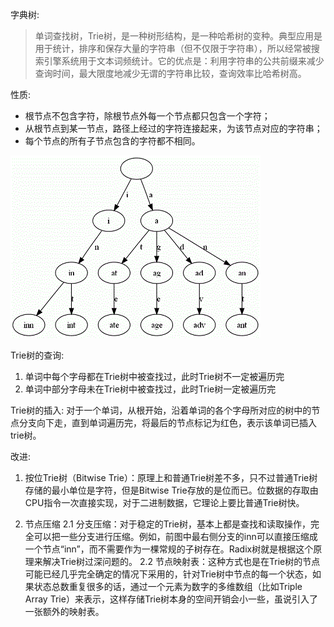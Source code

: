 字典树:
> 单词查找树，Trie树，是一种树形结构，是一种哈希树的变种。典型应用是用于统计，排序和保存大量的字符串（但不仅限于字符串），所以经常被搜索引擎系统用于文本词频统计。它的优点是：利用字符串的公共前缀来减少查询时间，最大限度地减少无谓的字符串比较，查询效率比哈希树高。

性质:
* 根节点不包含字符，除根节点外每一个节点都只包含一个字符；
* 从根节点到某一节点，路径上经过的字符连接起来，为该节点对应的字符串；
* 每个节点的所有子节点包含的字符都不相同。

![trie](trie.gif)

Trie树的查询:
1. 单词中每个字母都在Trie树中被查找过，此时Trie树不一定被遍历完
2. 单词中部分字母未在Trie树中被查找过，此时Trie树一定被遍历完

Trie树的插入:
对于一个单词，从根开始，沿着单词的各个字母所对应的树中的节点分支向下走，直到单词遍历完，将最后的节点标记为红色，表示该单词已插入trie树。

改进:
1. 按位Trie树（Bitwise Trie）：原理上和普通Trie树差不多，只不过普通Trie树存储的最小单位是字符，但是Bitwise Trie存放的是位而已。位数据的存取由CPU指令一次直接实现，对于二进制数据，它理论上要比普通Trie树快。

2. 节点压缩
2.1 分支压缩：对于稳定的Trie树，基本上都是查找和读取操作，完全可以把一些分支进行压缩。例如，前图中最右侧分支的inn可以直接压缩成一个节点“inn”，而不需要作为一棵常规的子树存在。Radix树就是根据这个原理来解决Trie树过深问题的。
2.2 节点映射表：这种方式也是在Trie树的节点可能已经几乎完全确定的情况下采用的，针对Trie树中节点的每一个状态，如果状态总数重复很多的话，通过一个元素为数字的多维数组（比如Triple Array Trie）来表示，这样存储Trie树本身的空间开销会小一些，虽说引入了一张额外的映射表。
